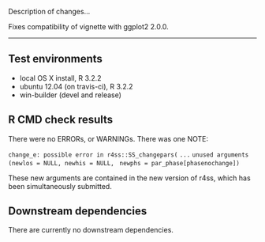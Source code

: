 Description of changes...

Fixes compatibility of vignette with ggplot2 2.0.0.

---

## Test environments
* local OS X install, R 3.2.2
* ubuntu 12.04 (on travis-ci), R 3.2.2
* win-builder (devel and release)

## R CMD check results
There were no ERRORs, or WARNINGs. There was one NOTE:

`change_e: possible error in r4ss::SS_changepars(`
`...`
`unused arguments (newlos = NULL, newhis = NULL, `
`newphs = par_phase[phasenochange])`

These new arguments are contained in the new version of r4ss, which has been
simultaneously submitted.

## Downstream dependencies

There are currently no downstream dependencies.
